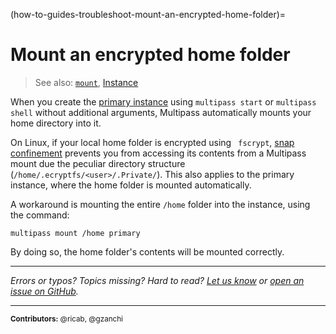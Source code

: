 (how-to-guides-troubleshoot-mount-an-encrypted-home-folder)=
# Mount an encrypted home folder

<!-- split from https://discourse.ubuntu.com/t/tutorial/27140 -->
<!-- see also https://github.com/canonical/multipass/issues/3537 -->

> See also: [`mount`](/reference/command-line-interface/mount), [Instance](/explanation/instance)

When you create the [primary instance](/) using `multipass start` or `multipass shell` without additional arguments, Multipass automatically mounts your home directory into it.  

On Linux, if your local home folder is encrypted using ` fscrypt`, [snap confinement](https://snapcraft.io/docs/snap-confinement) prevents you from accessing its contents from a Multipass mount due the peculiar directory structure (`/home/.ecryptfs/<user>/.Private/`). This also applies to the primary instance, where the home folder is mounted automatically.

A workaround is mounting the entire `/home` folder into the instance, using the command: 

```plain
multipass mount /home primary
```

By doing so, the home folder's contents will be mounted correctly.

---

*Errors or typos? Topics missing? Hard to read? <a href="https://docs.google.com/forms/d/e/1FAIpQLSd0XZDU9sbOCiljceh3rO_rkp6vazy2ZsIWgx4gsvl_Sec4Ig/viewform?usp=pp_url&entry.317501128=https://multipass.run/docs/mount-encrypted-home-folder" target="_blank">Let us know</a> or <a href="https://github.com/canonical/multipass/issues/new/choose" target="_blank">open an issue on GitHub</a>.*

---

<small>**Contributors:** @ricab, @gzanchi </small>

